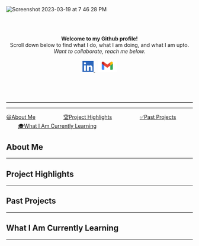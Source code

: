 <img width="900" alt="Screenshot 2023-03-19 at 7 46 28 PM" src="https://user-images.githubusercontent.com/121966384/226221817-d1775be2-adf0-4d6b-a610-66c5ae96ba3e.png">

<br><br>
<p align="center" style="margin-top:10px">
<b>
Welcome to my Github profile!</b> <br>
Scroll down below to find what I do, what I am doing, and what I am upto.<br>   
<i>Want to collaborate, reach me below.</i>
</p>

<div align="center">
  <a href="https://www.linkedin.com/in/gordon-rice/">
    <img width="30px" src="Screenshot 2023-03-19 at 8.17.54 PM.png"  />
  </a>
  &nbsp;
 <a href="mailto:gordon.t.rice.vet@gmail.com">
      <img width="50px" src="Gmail-Logo.wine.svg" />
  </a></p>
  &nbsp;
</div>
<br>
<br>
<hr>
<hr>

[😃About Me](#about-me)
&nbsp;
&nbsp;
&nbsp;
&nbsp;
&nbsp;
&nbsp;
&nbsp;
&nbsp;
&nbsp;
[🏆Project Highlights](#project-highlights)
&nbsp;
&nbsp;
&nbsp;
&nbsp;
&nbsp;
&nbsp;
&nbsp;
&nbsp;
&nbsp;
[✅Past Projects](#past-projects)
&nbsp;
&nbsp;
&nbsp;
&nbsp;
&nbsp;
&nbsp;
&nbsp;
&nbsp;
&nbsp;
[🎓What I Am Currently Learning](#what-i-am-currently-learning)
&nbsp;
&nbsp;
&nbsp;
&nbsp;
&nbsp;
&nbsp;
&nbsp;
&nbsp;
&nbsp;

## About Me
---
## Project Highlights
---
## Past Projects
---
## What I Am Currently Learning
---
